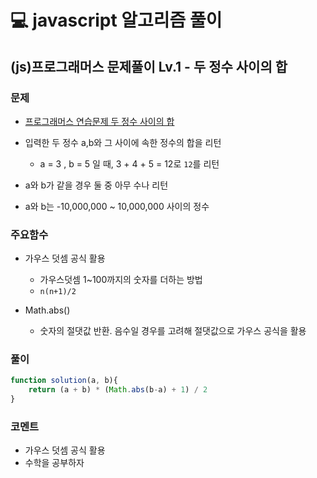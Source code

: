 # 💻 javascript 알고리즘 풀이

## (js)프로그래머스 문제풀이 Lv.1 - 두 정수 사이의 합

### 문제

- [프로그래머스 연습문제 두 정수 사이의 합](https://programmers.co.kr/learn/courses/30/lessons/12912?language=javascript)
- 입력한 두 정수 a,b와 그 사이에 속한 정수의 합을 리턴
  - a = 3 , b = 5 일 때, 3 + 4 + 5 = 12로 `12`를 리턴

- a와 b가 같을 경우 둘 중 아무 수나 리턴
- a와 b는 -10,000,000 ~ 10,000,000 사이의 정수



### 주요함수

- 가우스 덧셈 공식 활용
  - 가우스덧셈 1~100까지의 숫자를 더하는 방법 
  - `n(n+1)/2`

- Math.abs()
  - 숫자의 절댓값 반환. 음수일 경우를 고려해 절댓값으로 가우스 공식을 활용






### 풀이

```javascript
function solution(a, b){
    return (a + b) * (Math.abs(b-a) + 1) / 2
}
```



### 코멘트

- 가우스 덧셈 공식 활용
- 수학을 공부하자
